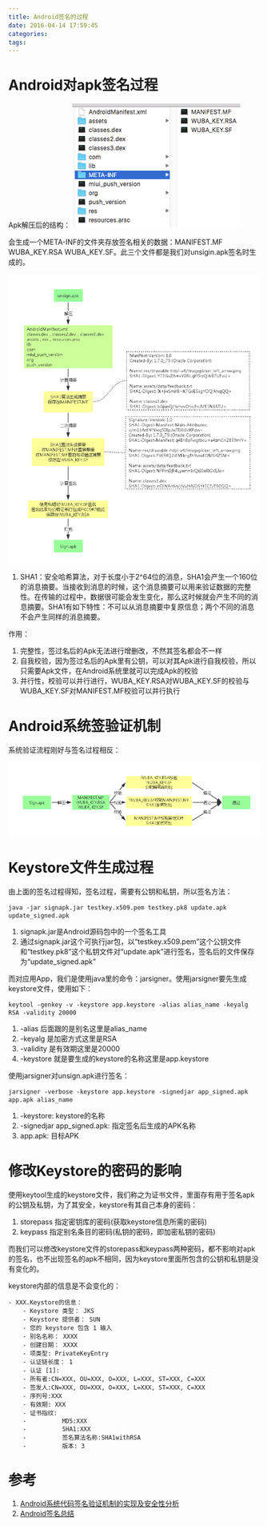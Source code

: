```yaml
---
title: Android签名的过程
date: 2016-04-14 17:59:45
categories:
tags:
---
```

# Android对apk签名过程

Apk解压后的结构：
![](/img_markdown/27.png)

会生成一个META-INF的文件夹存放签名相关的数据：MANIFEST.MF WUBA_KEY.RSA WUBA_KEY.SF。此三个文件都是我们对unsigin.apk签名时生成的。

![](/img_markdown/28.png)

1. SHA1：安全哈希算法，对于长度小于2^64位的消息，SHA1会产生一个160位的消息摘要。当接收到消息的时候，这个消息摘要可以用来验证数据的完整性。在传输的过程中，数据很可能会发生变化，那么这时候就会产生不同的消息摘要。SHA1有如下特性：不可以从消息摘要中复原信息；两个不同的消息不会产生同样的消息摘要。

作用：

1. 完整性，签过名后的Apk无法进行增删改，不然其签名都会不一样
2. 自我校验，因为签过名后的Apk里有公钥，可以对其Apk进行自我校验，所以只需要Apk文件，在Android系统里就可以完成Apk的校验
3. 并行性，校验可以并行进行，WUBA_KEY.RSA对WUBA_KEY.SF的校验与WUBA_KEY.SF对MANIFEST.MF校验可以并行执行

# Android系统签验证机制

系统验证流程刚好与签名过程相反：

![](/img_markdown/29.png)

# Keystore文件生成过程

由上面的签名过程得知，签名过程，需要有公钥和私钥，所以签名方法：
```shell
java -jar signapk.jar testkey.x509.pem testkey.pk8 update.apk update_signed.apk
```
1. signapk.jar是Android源码包中的一个签名工具
2. 通过signapk.jar这个可执行jar包，以“testkey.x509.pem”这个公钥文件和“testkey.pk8”这个私钥文件对“update.apk”进行签名，签名后的文件保存为“update_signed.apk”

而对应用App，我们是使用java里的命令：jarsigner。使用jarsigner要先生成keystore文件，使用如下：
```shell
keytool -genkey -v -keystore app.keystore -alias alias_name -keyalg RSA -validity 20000
```
1. -alias 后面跟的是别名这里是alias_name
2. -keyalg 是加密方式这里是RSA
3. -validity 是有效期这里是20000
4. -keystore 就是要生成的keystore的名称这里是app.keystore

使用jarsigner对unsign.apk进行签名：
```shell
jarsigner -verbose -keystore app.keystore -signedjar app_signed.apk app.apk alias_name
```
1. -keystore: keystore的名称
2. -signedjar  app_signed.apk: 指定签名后生成的APK名称
3. app.apk: 目标APK

# 修改Keystore的密码的影响

使用keytool生成的keystore文件，我们称之为证书文件，里面存有用于签名apk的公钥及私钥，为了其安全，keystore有其自己本身的密码：
1. storepass 指定密钥库的密码(获取keystore信息所需的密码)
2. keypass 指定别名条目的密码(私钥的密码，即加密私钥的密码)

而我们可以修改keystore文件的storepass和keypass两种密码，都不影响对apk的签名，也不出现签名的apk不相同，因为keystore里面所包含的公钥和私钥是没有变化的。

keystore内部的信息是不会变化的：
```
- XXX.Keystore的信息：
    - Keystore 类型： JKS
    - Keystore 提供者： SUN
    - 您的 keystore 包含 1 输入
    - 别名名称： XXXX
    - 创建日期： XXXX
    - 项类型: PrivateKeyEntry
    - 认证链长度： 1
    - 认证 [1]:
    - 所有者:CN=XXX, OU=XXX, O=XXX, L=XXX, ST=XXX, C=XXX
    - 签发人:CN=XXX, OU=XXX, O=XXX, L=XXX, ST=XXX, C=XXX
    - 序列号:XXX
    - 有效期: XXX
    - 证书指纹:
    -          MD5:XXX
    -          SHA1:XXX
    -          签名算法名称:SHA1withRSA
    -          版本: 3
```

# 参考

1. [Android系统代码签名验证机制的实现及安全性分析](http://www.docin.com/p-771857516.html)
2. [Android签名总结](http://www.cnblogs.com/wanqieddy/p/3556060.html)